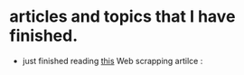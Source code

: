 # articles and topics that I have finished.

* just finished reading [this](https://medium.freecodecamp.com/how-to-scrape-websites-with-python-and-beautifulsoup-5946935d93fe) Web scrapping artilce :
